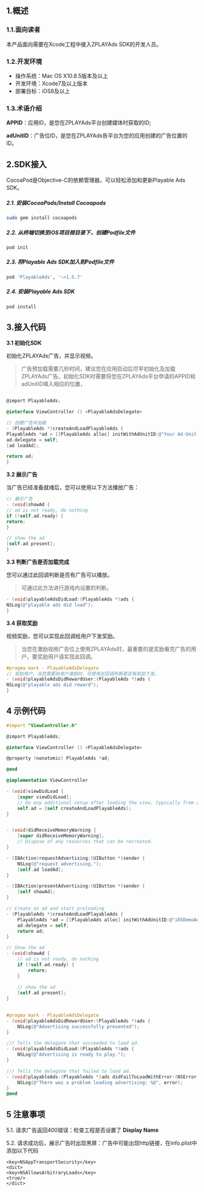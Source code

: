 ## 1.概述
### 1.1.面向读者
本产品面向需要在Xcode工程中接入ZPLAYAds SDK的开发人员。
### 1.2.开发环境
- 操作系统：Mac OS X10.8.5版本及以上
- 开发环境：Xcode7及以上版本
- 部署目标：iOS8及以上
### 1.3.术语介绍
**APPID**：应用ID，是您在ZPLAYAds平台创建媒体时获取的ID;

**adUnitID**：广告位ID，是您在ZPLAYAds告平台为您的应用创建的广告位置的ID。
## 2.SDK接入
CocoaPod是Objective-C的依赖管理器，可以轻松添加和更新Playable Ads SDK。
##### 2.1. 安装CocoaPods/Install Cocoapods
```sh
sudo gem install cocoapods
```
##### 2.2. 从终端切换至iOS项目根目录下，创建Podfile文件
```sh
pod init
```
##### 2.3. 将Playable Ads SDK加入到Podfile文件
```sh
pod 'PlayableAds', '~>1.5.7'
```
##### 2.4. 安装Playable Ads SDK
```sh
pod install
```
## 3.接入代码
**3.1 初始化SDK**

初始化ZPLAYAds广告，并显示视频。
> 广告预加载需要几秒时间，建议您在应用启动后尽早初始化及加载ZPLAYAds广告。初始化SDK时需要将您在ZPLAYAds平台申请的APPID和adUnitID填入相应的位置，


```objective-c

@import PlayableAds;

@interface ViewController () <PlayableAdsDelegate>

// 创建广告并加载
- (PlayableAds *)createAndLoadPlayableAds {
PlayableAds *ad = [[PlayableAds alloc] initWithAdUnitID:@"Your Ad-Unit-ID" appID:@"Your App-ID"];
ad.delegate = self;
[ad loadAd];

return ad;
}
```
**3.2 展示广告**

当广告已经准备就绪后，您可以使用以下方法播放广告：
```objective-c
// 展示广告
- (void)showAd {
// ad is not ready, do nothing
if (!self.ad.ready) {
return;
}

// show the ad
[self.ad present];
}
```
**3.3 判断广告是否加载完成**

您可以通过此回调判断是否有广告可以播放。
> 可通过此方法进行游戏内设置的判断。

```objective-c
- (void)playableAdsDidLoad:(PlayableAds *)ads {
NSLog(@"playable ads did load");
}
```
**3.4 获取奖励**

视频奖励，您可以实现此回调给用户下发奖励。
> 当您在激励视频广告位上使用ZPLAYAds时，最重要的是奖励看完广告的用户，要奖励用户请实现此回调。

```objective-c
#pragma mark - PlayableAdsDelegate
// 奖励用户，当您需要给用户激励时，可使用此回调判断是否有奖励下发。
- (void)playableAdsDidRewardUser:(PlayableAds *)ads {
NSLog(@"playable ads did reward");
}
```
## 4 示例代码

```objective-c
#import "ViewController.h"

@import PlayableAds;

@interface ViewController () <PlayableAdsDelegate>

@property (nonatomic) PlayableAds *ad;

@end

@implementation ViewController

- (void)viewDidLoad {
    [super viewDidLoad];
    // Do any additional setup after loading the view, typically from a nib.
    self.ad = [self createAndLoadPlayableAds];
}


- (void)didReceiveMemoryWarning {
    [super didReceiveMemoryWarning];
    // Dispose of any resources that can be recreated.
}

- (IBAction)requestAdvertising:(UIButton *)sender {
    NSLog(@"request advertising.");
    [self.ad loadAd];
}

- (IBAction)presentAdvertising:(UIButton *)sender {
    [self showAd];
}

// Create an ad and start preloading
- (PlayableAds *)createAndLoadPlayableAds {
    PlayableAds *ad = [[PlayableAds alloc] initWithAdUnitID:@"iOSDemoAdUnit" appID:@"iOSDemoApp" rootViewController:self];
    ad.delegate = self;
    return ad;
}

// Show the ad
- (void)showAd {
    // ad is not ready, do nothing
    if (!self.ad.ready) {
        return;
    }
    
    // show the ad
    [self.ad present];
}
 

#pragma mark - PlayableAdsDelegate
- (void)playableAdsDidRewardUser:(PlayableAds *)ads {
    NSLog(@"Advertising successfully presented");
}

/// Tells the delegate that succeeded to load ad.
- (void)playableAdsDidLoad:(PlayableAds *)ads {
    NSLog(@"Advertising is ready to play.");
}

/// Tells the delegate that failed to load ad.
- (void)playableAds:(PlayableAds *)ads didFailToLoadWithError:(NSError *)error {
    NSLog(@"There was a problem loading advertising: %@", error);
}
@end
```

## 5 注意事项

5.1. 请求广告返回400错误：检查工程是否设置了 **Display Name**

5.2. 请求成功后，展示广告时出现黑屏：广告中可能出现http链接，在info.plist中添加以下代码
```
<key>NSAppTransportSecurity</key>
<dict>
<key>NSAllowsArbitraryLoads</key>
<true/>
</dict>
```
